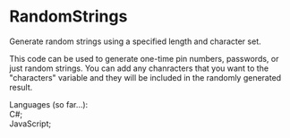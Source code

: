 # RandomStrings
Generate random strings using a specified length and character set.

This code can be used to generate one-time pin numbers, passwords, or just random strings.
You can add any chanracters that you want to the "characters" variable and they will be included in the randomly generated result.

Languages (so far...):
<br>
C#;
<br>
JavaScript;
